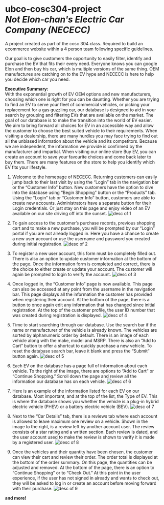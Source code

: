 # ubco-cosc304-project <br> *Not Elon-chan's Electric Car Company (NECECC)*
A project created as part of the cosc 304 class. Required to build an ecommerce website within a 4 person team following specific guidelines.

Our goal is to give customers the opportunity to easily filter, identify and purchase the EV that fits their every need. Everyone knows you can google Elon and then buy his car, which is multiple versions of the same thing. OEM manufactures are catching on to the EV hype and NECECC is here to help you decide which car you need.


**Executive Summary:** <br>
	With the exponential growth of EV OEM options and new manufacturers, choosing which one is right for you can be daunting. Whether you are trying to find an EV to serve your fleet of commercial vehicles, or picking your replacement for a gas guzzling car, our database is designed to aid in your search by grouping and filtering EVs that are available on the market. The goal of our database is to make the transition into the world of EV easier. We aim to bring forward all choices for EV in an accessible way and allow the customer to choose the best suited vehicle to their requirements. 
When visiting a dealership, there are many hurdles you may face trying to find out all the unbiased information about the vehicle and its competitors. Because we are independent, the information we provide is confirmed by the manufacturer and impartial.
When visiting our online store Buy EV, you can create an account to save your favourite choices and come back later to buy them. There are many features on the store to help you identify which EV fits your lifestyle. 


1. Welcome to the homepage of NECECC. Returning customers can easily jump back to their last visit by using the “Login” tab in the navigation bar or the “Customer Info” button. New customers have the option to dive into the database using “Begin Shopping” button or the “Products” tab. Using the “Login” tab or “Customer Info” button, customers are able to create new accounts. Administrators have a separate button for their Login credentials. Or just stay on this page and enjoy video of an EV available on our site driving off into the sunset. 
![desc of 1](https://github.com/MtheDV/ubco-cosc304-project/blob/master/readmeImg/1.png)

2. To gain access to the customer’s purchase records, previous shopping cart and to make a new purchase, you will be prompted by our “Login” portal if you are not already logged in. Here you have a chance to create a new user account or use the username and password you created during initial registration. 
![desc of 2](https://github.com/MtheDV/ubco-cosc304-project/blob/master/readmeImg/2.png)

3. To register a new user account, this form must be completely filled out. There is also an option to update customer information at the bottom of the page. Once the information form is completed and correct, there is the choice to either create or update your account. The customer will again be prompted to login to verify the account. 
![desc of 3](https://github.com/MtheDV/ubco-cosc304-project/blob/master/readmeImg/3.png)

4. Once logged in, the “Customer Info” page is now available. This page can also be accessed at any point from the username in the navigation bar. This page displays all the information the customer has provided when registering their account. At the bottom of the page, there is a button to once again edit any information that has changed since initial registration. At the top of the customer profile, the user ID number that was created during registration is displayed. 
![desc of 4](https://github.com/MtheDV/ubco-cosc304-project/blob/master/readmeImg/4.png)

5. Time to start searching through our database. Use the search bar if the name or manufacturer of the vehicle is already known. The vehicles are sorted by alphanumeric order by default. There is an image of each vehicle along with the make, model and MSRP. There is also an “Add to Cart” button to offer a shortcut to quickly purchase a new vehicle. To reset the database search bar, leave it blank and press the “Submit” button again. 
![desc of 5](https://github.com/MtheDV/ubco-cosc304-project/blob/master/readmeImg/5.png)

6. Each EV on the database has a page full of information about each vehicle. To the right of the image, there are options to “Add to Cart” or “Continue Shopping.” Scroll down the page and review all the information our database has on each vehicle. 
![desc of 6](https://github.com/MtheDV/ubco-cosc304-project/blob/master/readmeImg/6.png)

7. Here is an example of the information listed for each EV on our database. Most important, and at the top of the list, the Type of EV. This is where the database shows you whether the vehicle is a plug-in hybrid electric vehicle (PHEV) or a battery electric vehicle (BEV). 
![desc of 7](https://github.com/MtheDV/ubco-cosc304-project/blob/master/readmeImg/7.png)

8. Next to the “Car Details” tab, there is a reviews tab where each account is allowed to leave maximum one review on a vehicle. Shown in the image to the right, is a review left by another account user. The review consists of a star rating and a written section. Each review is dated, and the user account used to make the review is shown to verify it is made by a registered user. 
![desc of 8](https://github.com/MtheDV/ubco-cosc304-project/blob/master/readmeImg/8.png)

9. Once the vehicles and their quantity have been chosen, the customer can view their cart and review their order. The order total is displayed at the bottom of the order summary. On this page, the quantities can be adjusted and removed. At the bottom of the page, there is an option to “Continue Shopping” or to “Check Out.” At this point in the user experience, if the user has not signed in already and wants to check out, they will be asked to log in or create an account before moving forward with their purchase.
![desc of 9](https://github.com/MtheDV/ubco-cosc304-project/blob/master/readmeImg/9.png)

**and more!**
